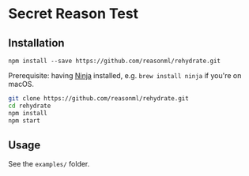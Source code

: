 # Secret Reason Test

## Installation

`npm install --save https://github.com/reasonml/rehydrate.git`

Prerequisite: having [Ninja](https://ninja-build.org/) installed, e.g. `brew install ninja` if you're on macOS.

```sh
git clone https://github.com/reasonml/rehydrate.git
cd rehydrate
npm install
npm start
```

## Usage
See the `examples/` folder.

